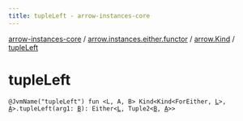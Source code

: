 ```yaml
---
title: tupleLeft - arrow-instances-core
---
```


[arrow-instances-core](../../index.html) / [arrow.instances.either.functor](../index.html) / [arrow.Kind](index.html) / [tupleLeft](./tuple-left.html)

# tupleLeft

`@JvmName("tupleLeft") fun <L, A, B> Kind<Kind<ForEither, `[`L`](tuple-left.html#L)`>, `[`A`](tuple-left.html#A)`>.tupleLeft(arg1: `[`B`](tuple-left.html#B)`): Either<`[`L`](tuple-left.html#L)`, Tuple2<`[`B`](tuple-left.html#B)`, `[`A`](tuple-left.html#A)`>>`